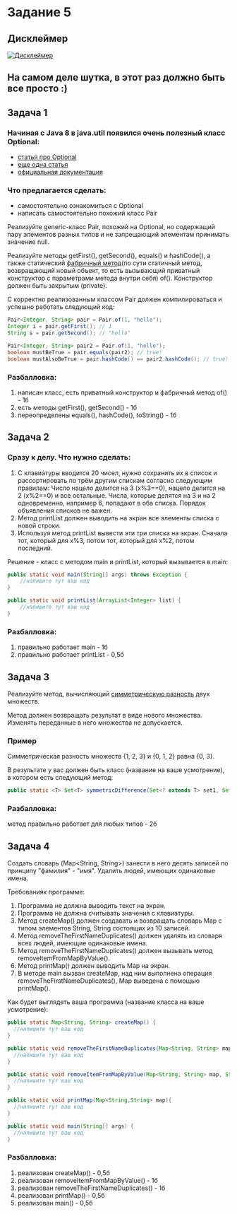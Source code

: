 # Задание 5

## Дисклеймер

[![Дисклеймер](https://github.com/Styopa1769/java-course/blob/master/lesson-5/homework/disclaimer.png?raw=true "Дисклеймер")](https://github.com/Styopa1769/java-course/blob/master/lesson-5/homework/disclaimer.png?raw=true "Дисклеймер")

## На самом деле шутка, в этот раз должно быть все просто :)

## Задача 1
### Начиная с Java 8 в java.util появился очень полезный класс Optional:
- [статья про Optional](https://habr.com/ru/post/346782/ "Статья про Optional")
- [еще одна статья](https://megahub.me/post/16 "еще одна статья")
- [официальная документация](https://docs.oracle.com/javase/8/docs/api/java/util/Optional.html "официальная документация")

### Что предлагается сделать:
- самостоятельно ознакомиться с Optional
- написать самостоятельно похожий класс Pair

Реализуйте generic-класс Pair, похожий на Optional, но содержащий пару элементов разных типов и не запрещающий элементам принимать значение null.

Реализуйте методы getFirst(), getSecond(), equals() и hashCode(), а также статический [фабричный метод](https://refactoring.guru/ru/design-patterns/factory-method/java/example)(по сути статичный метод, возвращающий новый объект, то есть вызывающий приватный конструктор с параметрами метода внутри себя) of(). Конструктор должен быть закрытым (private).

С корректно реализованным классом Pair должен компилироваться и успешно работать следующий код:

```java
Pair<Integer, String> pair = Pair.of(1, "hello");
Integer i = pair.getFirst(); // 1
String s = pair.getSecond(); // "hello"

Pair<Integer, String> pair2 = Pair.of(1, "hello");
boolean mustBeTrue = pair.equals(pair2); // true!
boolean mustAlsoBeTrue = pair.hashCode() == pair2.hashCode(); // true!
```

### Разбалловка:
1. написан класс, есть приватный конструктор и фабричный метод of() - 1б
2. есть методы getFirst(), getSecond() - 1б
3. переопределены equals(), hashCode(), toString() - 1б

## Задача 2
### Сразу к делу. Что нужно сделать:
1. С клавиатуры вводится 20 чисел, нужно сохранить их в список и рассортировать по трём другим спискам согласно следующим правилам:
Число нацело делится на 3 (x%3==0), нацело делится на 2 (x%2==0) и все остальные.
Числа, которые делятся на 3 и на 2 одновременно, например 6, попадают в оба списка.
Порядок объявления списков не важен.
2. Метод printList должен выводить на экран все элементы списка с новой строки.
3. Используя метод printList вывести эти три списка на экран. Сначала тот, который для x%3, потом тот, который для x%2, потом последний.

Решение - класс с методом main и printList, который вызывается в main:
```java
public static void main(String[] args) throws Exception {
    //напишите тут ваш код
}

public static void printList(ArrayList<Integer> list) {
    //напишите тут ваш код
}
```

### Разбалловка:
1. правильно работает main - 1б
2. правильно работает printList - 0,5б



## Задача 3
Реализуйте метод, вычисляющий [симметрическую разность](https://ru.wikipedia.org/wiki/%D0%A1%D0%B8%D0%BC%D0%BC%D0%B5%D1%82%D1%80%D0%B8%D1%87%D0%B5%D1%81%D0%BA%D0%B0%D1%8F_%D1%80%D0%B0%D0%B7%D0%BD%D0%BE%D1%81%D1%82%D1%8C) двух множеств.

Метод должен возвращать результат в виде нового множества. Изменять переданные в него множества не допускается.

### Пример

Симметрическая разность множеств {1, 2, 3} и {0, 1, 2} равна {0, 3}.

В результате у вас должен быть класс (название на ваше усмотрение), в котором есть следующий метод:
```java
public static <T> Set<T> symmetricDifference(Set<? extends T> set1, Set<? extends T> set2) {}
```

### Разбалловка:
метод правильно работает для любых типов - 2б

## Задача 4
Создать словарь (Map<String, String>) занести в него десять записей по принципу "фамилия" - "имя".
Удалить людей, имеющих одинаковые имена.

Требованияк программе:
1. Программа не должна выводить текст на экран.
2. Программа не должна считывать значения с клавиатуры.
3. Метод createMap() должен создавать и возвращать словарь Map с типом элементов String, String состоящих из 10 записей.
4. Метод removeTheFirstNameDuplicates() должен удалять из словаря всех людей, имеющие одинаковые имена.
5. Метод removeTheFirstNameDuplicates() должен вызывать метод removeItemFromMapByValue().
6. Метод printMap() должен выводить Map на экран.
7. В методе main вызван createMap, над ним выполнена операция removeTheFirstNameDuplicates(), Map выведена с помощью printMap().

Как будет выглядеть ваша программа (название класса на ваше усмотрение):
```java
public static Map<String, String> createMap() {
  //напишите тут ваш код
}

public static void removeTheFirstNameDuplicates(Map<String, String> map) {
  //напишите тут ваш код
}

public static void removeItemFromMapByValue(Map<String, String> map, String value) {
  //напишите тут ваш код
}

public static void printMap(Map<String,String> map){
  //напишите тут ваш код
}

public static void main(String[] args) {
  //напишите тут ваш код
}
```

### Разбалловка:
1. реализован createMap() - 0,5б
2. реализован removeItemFromMapByValue() - 1б
3. реализован removeTheFirstNameDuplicates() - 1б
4. реализован printMap() - 0,5б
5. реализован main() - 0,5б

